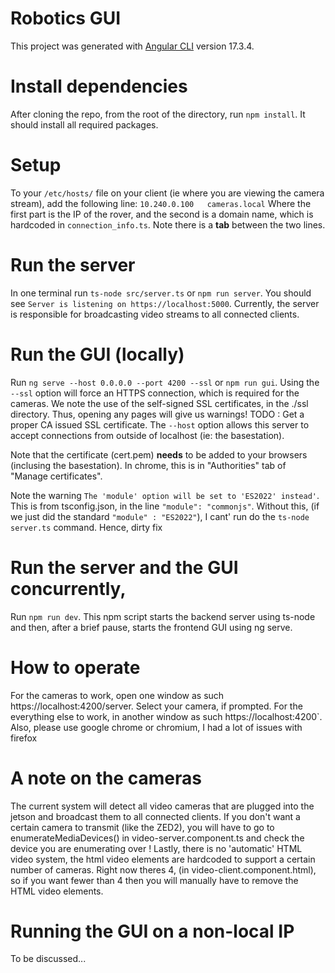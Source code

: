 # Robotics GUI
This project was generated with [Angular CLI](https://github.com/angular/angular-cli) version 17.3.4.

# Install dependencies
After cloning the repo, from the root of the directory, run
`npm install`. It should install all required packages.

# Setup
To your `/etc/hosts/` file on your client (ie where
you are viewing the camera stream), add the following
line:
`10.240.0.100   cameras.local`
Where the first part is the IP of the rover, and the
second is a domain name, which is hardcoded in `connection_info.ts`.
Note there is a **tab** between the two lines.

# Run the server
In one terminal
run `ts-node src/server.ts` or `npm run server`. You should see
`Server is listening on https://localhost:5000`. Currently, the server is responsible for broadcasting video streams to all connected clients.

# Run the GUI (locally)
Run `ng serve --host 0.0.0.0 --port 4200 --ssl` or `npm run gui`. Using the `--ssl` option will force an HTTPS connection, which is required for the cameras. We note the use of the self-signed 
SSL certificates, in the ./ssl directory. Thus, opening any pages will give us warnings! TODO : Get a proper CA issued SSL certificate.
The `--host` option allows this server to accept connections from outside of
localhost (ie: the basestation).

Note that the certificate (cert.pem) **needs** to be added to your browsers
(inclusing the basestation).
In chrome, this is in "Authorities" tab of "Manage certificates".

Note the warning `The 'module' option will be set to 'ES2022' instead'`. This is from tsconfig.json, in the line `"module": "commonjs"`.
Without this, (if we just did the standard `"module" : "ES2022"`), I cant' run do the `ts-node server.ts` command. Hence, dirty fix

# Run the server and the GUI concurrently,
Run `npm run dev`. This npm script starts the backend server using ts-node and then, after a brief pause, starts the frontend GUI using ng serve.

# How to operate
For the cameras to work, open one window as such
https://localhost:4200/server. Select your camera, if prompted.
For the everything else to work, in another window as such
https://localhost:4200`. Also, please use google chrome or chromium, I had a lot of issues with firefox

# A note on the cameras
The current system will detect all video cameras that are plugged into the jetson and broadcast them to all connected clients. If you don't want a certain camera to transmit (like the ZED2), you will have to go to enumerateMediaDevices() in video-server.component.ts and check the device you are enumerating over ! Lastly, there is no 'automatic' HTML video system, the html video elements are hardcoded to support a certain number of cameras. Right now theres 4, (in video-client.component.html), so if you want fewer than 4 then you will manually have to remove the HTML video elements.  

# Running the GUI on a non-local IP
To be discussed...


